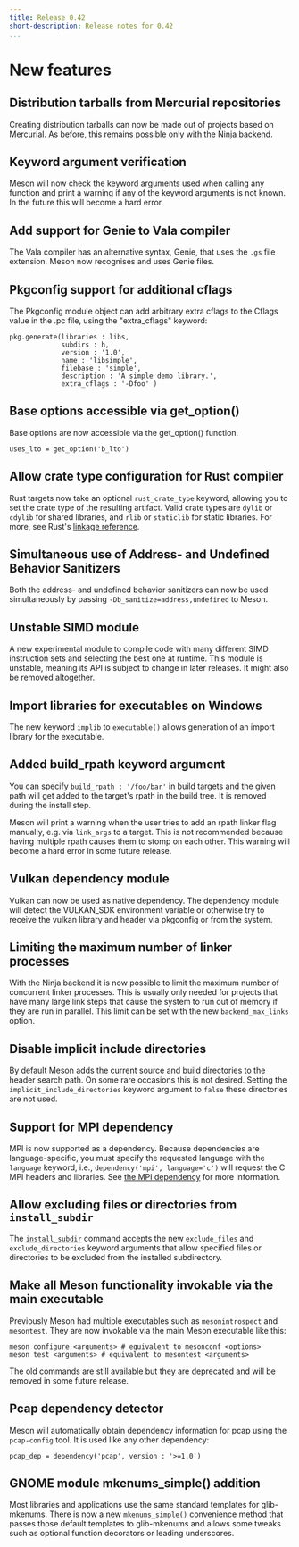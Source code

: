 ```yaml
---
title: Release 0.42
short-description: Release notes for 0.42
...
```


# New features

## Distribution tarballs from Mercurial repositories

Creating distribution tarballs can now be made out of projects based
on Mercurial. As before, this remains possible only with the Ninja
backend.

## Keyword argument verification

Meson will now check the keyword arguments used when calling any
function and print a warning if any of the keyword arguments is not
known. In the future this will become a hard error.

## Add support for Genie to Vala compiler

The Vala compiler has an alternative syntax, Genie, that uses the
`.gs` file extension. Meson now recognises and uses Genie files.

## Pkgconfig support for additional cflags

The Pkgconfig module object can add arbitrary extra cflags to the Cflags
value in the .pc file, using the "extra_cflags" keyword:
```meson
pkg.generate(libraries : libs,
             subdirs : h,
             version : '1.0',
             name : 'libsimple',
             filebase : 'simple',
             description : 'A simple demo library.',
             extra_cflags : '-Dfoo' )
```

## Base options accessible via get_option()

Base options are now accessible via the get_option() function.
```meson
uses_lto = get_option('b_lto')
```

## Allow crate type configuration for Rust compiler

Rust targets now take an optional `rust_crate_type` keyword, allowing
you to set the crate type of the resulting artifact. Valid crate types
are `dylib` or `cdylib` for shared libraries, and `rlib` or
`staticlib` for static libraries. For more, see Rust's [linkage
reference][rust-linkage].

[rust-linkage]: https://doc.rust-lang.org/reference/linkage.html

## Simultaneous use of Address- and Undefined Behavior Sanitizers

Both the address- and undefined behavior sanitizers can now be used
simultaneously by passing `-Db_sanitize=address,undefined` to Meson.

## Unstable SIMD module

A new experimental module to compile code with many different SIMD
instruction sets and selecting the best one at runtime. This module
is unstable, meaning its API is subject to change in later releases.
It might also be removed altogether.


## Import libraries for executables on Windows

The new keyword `implib` to `executable()` allows generation of an import
library for the executable.

## Added build_rpath keyword argument

You can specify `build_rpath : '/foo/bar'` in build targets and the
given path will get added to the target's rpath in the build tree. It
is removed during the install step.

Meson will print a warning when the user tries to add an rpath linker
flag manually, e.g. via `link_args` to a target. This is not
recommended because having multiple rpath causes them to stomp on each
other. This warning will become a hard error in some future release.

## Vulkan dependency module

Vulkan can now be used as native dependency. The dependency module
will detect the VULKAN_SDK environment variable or otherwise try to
receive the vulkan library and header via pkgconfig or from the
system.

## Limiting the maximum number of linker processes

With the Ninja backend it is now possible to limit the maximum number of
concurrent linker processes. This is usually only needed for projects
that have many large link steps that cause the system to run out of
memory if they are run in parallel. This limit can be set with the
new `backend_max_links` option.

## Disable implicit include directories

By default Meson adds the current source and build directories to the
header search path. On some rare occasions this is not desired. Setting
the `implicit_include_directories` keyword argument to `false` these
directories are not used.

## Support for MPI dependency

MPI is now supported as a dependency. Because dependencies are
language-specific, you must specify the requested language with the
`language` keyword, i.e., `dependency('mpi', language='c')` will
request the C MPI headers and libraries. See [the MPI
dependency](Dependencies.md#mpi) for more information.

## Allow excluding files or directories from `install_subdir`

The [`install_subdir`](Reference-manual.md#install_subdir) command
accepts the new `exclude_files` and `exclude_directories` keyword
arguments that allow specified files or directories to be excluded
from the installed subdirectory.

## Make all Meson functionality invokable via the main executable

Previously Meson had multiple executables such as `mesonintrospect`
and `mesontest`. They are now invokable via the main Meson executable
like this:

    meson configure <arguments> # equivalent to mesonconf <options>
    meson test <arguments> # equivalent to mesontest <arguments>

The old commands are still available but they are deprecated
and will be removed in some future release.

## Pcap dependency detector

Meson will automatically obtain dependency information for pcap
using the `pcap-config` tool. It is used like any other dependency:

```meson
pcap_dep = dependency('pcap', version : '>=1.0')
```

## GNOME module mkenums_simple() addition

Most libraries and applications use the same standard templates for
glib-mkenums. There is now a new `mkenums_simple()` convenience method
that passes those default templates to glib-mkenums and allows some tweaks
such as optional function decorators or leading underscores.
